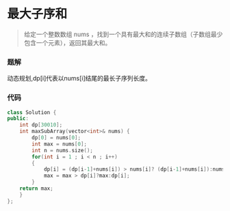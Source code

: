 # 最大子序和

> 给定一个整数数组 nums ，找到一个具有最大和的连续子数组（子数组最少包含一个元素），返回其最大和。

### 题解
动态规划,dp[i]代表以nums[i]结尾的最长子序列长度。

### 代码
```C++
class Solution {
public:
    int dp[30010];
    int maxSubArray(vector<int>& nums) {
        dp[0] = nums[0];
        int max = nums[0];
        int n = nums.size();
        for(int i = 1 ; i < n ; i++)
        {
            dp[i] = (dp[i-1]+nums[i]) > nums[i]? (dp[i-1]+nums[i]):nums[i];
            max = max > dp[i]?max:dp[i];
        }
    return max;
    }
};
```